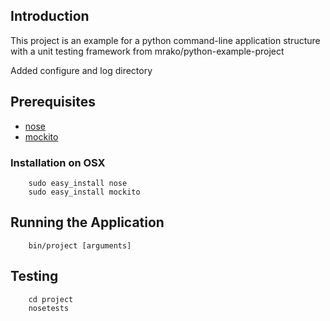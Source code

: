 ## Introduction

This project is an example for a python command-line application structure with a unit testing framework from mrako/python-example-project

Added configure and log directory

## Prerequisites

* [nose](http://code.google.com/p/python-nose/)
* [mockito](http://code.google.com/p/mockito-python/)

### Installation on OSX

        sudo easy_install nose
        sudo easy_install mockito

## Running the Application

        bin/project [arguments]

## Testing

        cd project
        nosetests
